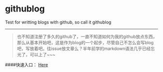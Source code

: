 githublog
=========

Test for writting blogs with github, so call it githublog

***
> 也不知道注册了多久的github了，一直不知道如何为我的github放点东西，那么从基本开始吧，这是作为blog的一个起步，尽管自己不怎么会写blog吧，写放着吧。往issue放文章么？半年前学的markdown语法几乎已经忘光了，可以上了~~~

####快速入口： [Here](https://github.com/shellphon/githublog/issues)
